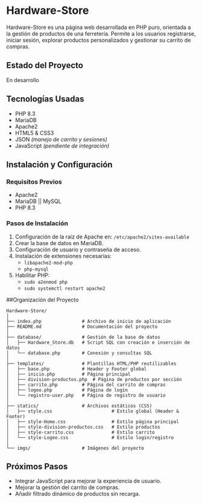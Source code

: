 # Hardware-Store
Hardware-Store es una página web desarrollada en PHP puro, orientada a la gestión de productos de una ferretería. Permite a los usuarios registrarse, iniciar sesión, explorar productos personalizados y gestionar su carrito de compras.

## Estado del Proyecto
En desarrollo

## Tecnologías Usadas
- PHP 8.3 
- MariaDB 
- Apache2 
- HTML5 & CSS3 
- JSON *(manejo de carrito y sesiones)* 
- JavaScript *(pendiente de integración)* 

## Instalación y Configuración

### Requisitos Previos
- Apache2
- MariaDB || MySQL
- PHP 8.3

### Pasos de Instalación
1. Configuración de la raíz de Apache en:
   `/etc/apache2/sites-available`
2. Crear la base de datos en MariaDB.
3. Configuración de usuario y contraseña de acceso.
4. Instalación de extensiones necesarias:
   - `libapache2-mod-php`
   - `php-mysql` 
5. Habilitar PHP:
   - `sudo a2enmod php`
   - `sudo systemctl restart apache2`

##Organización del Proyecto

```
Hardware-Store/
│
├── index.php               # Archivo de inicio de aplicación
├── README.md               # Documentación del proyecto
│
├── database/               # Gestión de la base de datos
│   ├── Hardware_Store.db   # Script SQL con creación e inserción de datos
│   └── database.php        # Conexión y consultas SQL
│
├── templates/              # Plantillas HTML/PHP reutilizables
│   ├── base.php            # Header y Footer global
│   ├── inicio.php          # Página principal
│   ├── division-productos.php  # Página de productos por sección
│   ├── carrito.php         # Página del carrito de compras
│   ├── logeo.php           # Página de login
│   └── registro-user.php   # Página de registro de usuario
│
├── statics/                # Archivos estáticos (CSS)
│   ├── style.css                      # Estilo global (Header & Footer)
│   ├── style-Home.css                 # Estilo página principal
│   ├── style-division-productos.css   # Estilo productos
│   ├── style-carrito.css              # Estilo carrito
│   └── style-Logeo.css                # Estilo login/registro
│
└── imgs/                   # Imágenes del proyecto

```

## Próximos Pasos
- Integrar JavaScript para mejorar la experiencia de usuario.
- Mejorar la gestión del carrito de compras.
- Añadir filtrado dinámico de productos sin recarga.
